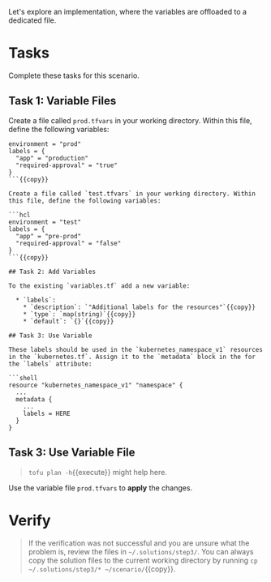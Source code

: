 Let's explore an implementation, where the variables are offloaded to a dedicated file.

# Tasks

Complete these tasks for this scenario.

## Task 1: Variable Files

Create a file called `prod.tfvars` in your working directory. Within this file, define the following variables:

```hcl
environment = "prod"
labels = {
  "app" = "production"
  "required-approval" = "true"
}
```{{copy}}

Create a file called `test.tfvars` in your working directory. Within this file, define the following variables:

```hcl
environment = "test"
labels = {
  "app" = "pre-prod"
  "required-approval" = "false"
}
```{{copy}}

## Task 2: Add Variables

To the existing `variables.tf` add a new variable:

  * `labels`:
    * `description`: `"Additional labels for the resources"`{{copy}}
    * `type`: `map(string)`{{copy}}
    * `default`: `{}`{{copy}}

## Task 3: Use Variable

These labels should be used in the `kubernetes_namespace_v1` resources in the `kubernetes.tf`. Assign it to the `metadata` block in the for the `labels` attribute:

```shell
resource "kubernetes_namespace_v1" "namespace" {
  ...
  metadata {
    ...
    labels = HERE
  }
}
```

## Task 3: Use Variable File

> `tofu plan -h`{{execute}} might help here.

Use the variable file `prod.tfvars` to **apply** the changes.

# Verify

> If the verification was not successful and you are unsure what the problem is, review the files in `~/.solutions/step3/`. You can always copy the solution files to the current working directory by running `cp ~/.solutions/step3/* ~/scenario/`{{copy}}.
